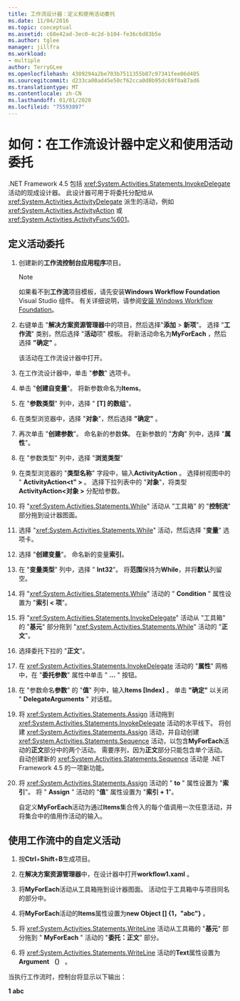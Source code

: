 ```yaml
---
title: 工作流设计器：定义和使用活动委托
ms.date: 11/04/2016
ms.topic: conceptual
ms.assetid: c68e42ad-3ec0-4c2d-b104-fe36c6d83b5e
ms.author: tglee
manager: jillfra
ms.workload:
- multiple
author: TerryGLee
ms.openlocfilehash: 4309294a2be703b7511355b87c97341fee06d405
ms.sourcegitcommit: d233ca00ad45e50cf62cca0d0b95dc69f0a87ad6
ms.translationtype: MT
ms.contentlocale: zh-CN
ms.lasthandoff: 01/01/2020
ms.locfileid: "75593897"
---
```

# <a name="how-to-define-and-consume-activity-delegates-in-the-workflow-designer"></a>如何：在工作流设计器中定义和使用活动委托

.NET Framework 4.5 包括 <xref:System.Activities.Statements.InvokeDelegate> 活动的现成设计器。 此设计器可用于将委托分配给从 <xref:System.Activities.ActivityDelegate> 派生的活动，例如 <xref:System.Activities.ActivityAction> 或 <xref:System.Activities.ActivityFunc%601>。

## <a name="define-an-activity-delegate"></a>定义活动委托

1. 创建新的**工作流控制台应用程序**项目。

   > [!NOTE]
   > 如果看不到**工作流**项目模板，请先安装**Windows Workflow Foundation** Visual Studio 组件。 有关详细说明，请参阅[安装 Windows Workflow Foundation](developing-applications-with-the-workflow-designer.md#install-windows-workflow-foundation)。

3. 右键单击 "**解决方案资源管理器**中的项目，然后选择"**添加** > **新项**"。 选择 "**工作流**" 类别，然后选择 "**活动**项" 模板。 将新活动命名为**MyForEach** ，然后选择 **"确定"** 。

   该活动在工作流设计器中打开。

4. 在工作流设计器中，单击 "**参数**" 选项卡。

5. 单击 "**创建自变量**"。 将新参数命名为**Items**。

6. 在 "**参数类型**" 列中，选择 " **[T] 的数组**"。

7. 在类型浏览器中，选择 "**对象**"，然后选择 **"确定"** 。

8. 再次单击 "**创建参数**"。 命名新的参数**体**。 在新参数的 "**方向**" 列中，选择 "**属性**"。

9. 在 "参数类型" 列中，选择 "**浏览类型**"

10. 在类型浏览器的 "**类型名称**" 字段中，输入**ActivityAction** 。 选择树视图中的 " **ActivityAction\<t" >** 。 选择下拉列表中的 "**对象**"，将类型**ActivityAction\<对象 >** 分配给参数。

11. 将 "<xref:System.Activities.Statements.While>" 活动从 "工具箱" 的 "**控制流**" 部分拖到设计器图面。

12. 选择 "<xref:System.Activities.Statements.While>" 活动，然后选择 "**变量**" 选项卡。

13. 选择 "**创建变量**"。 命名新的变量**索引**。

14. 在 "**变量类型**" 列中，选择 " **Int32**"。 将**范围**保持为**While**，并将**默认**列留空。

15. 将 "<xref:System.Activities.Statements.While>" 活动的 " **Condition** " 属性设置为 "**索引 < 项**"。

16. 将 "<xref:System.Activities.Statements.InvokeDelegate>" 活动从 "工具箱" 的 "**基元**" 部分拖到 "<xref:System.Activities.Statements.While>" 活动的 "**正文**"。

17. 选择委托下拉的 "**正文**"。

18. 在 <xref:System.Activities.Statements.InvokeDelegate> 活动的 "**属性**" 网格中，在 "**委托参数**" 属性中单击 " **...** " 按钮。

19. 在 "参数命名**参数**" 的 "**值**" 列中，输入**Items [Index]** 。 单击 **"确定"** 以关闭 " **DelegateArguments** " 对话框。

20. 将 <xref:System.Activities.Statements.Assign> 活动拖到 <xref:System.Activities.Statements.InvokeDelegate> 活动的水平线下。 将创建 <xref:System.Activities.Statements.Assign> 活动，并自动创建 <xref:System.Activities.Statements.Sequence> 活动，以包含**MyForEach**活动的**正文**部分中的两个活动。 需要序列，因为**正文**部分只能包含单个活动。 自动创建新的 <xref:System.Activities.Statements.Sequence> 活动是 .NET Framework 4.5 的一项新功能。

21. 将 <xref:System.Activities.Statements.Assign> 活动的 " **to** " 属性设置为 "**索引**"。 将 " **Assign** " 活动的 "**值**" 属性设置为 "**索引 + 1**"。

    自定义**MyForEach**活动为通过**Items**集合传入的每个值调用一次任意活动，并将集合中的值用作活动的输入。

## <a name="use-the-custom-activity-in-a-workflow"></a>使用工作流中的自定义活动

1. 按**Ctrl**+**Shift**+**B**生成项目。

2. 在**解决方案资源管理器**中，在设计器中打开**workflow1.xaml** 。

3. 将**MyForEach**活动从工具箱拖到设计器图面。 活动位于工具箱中与项目同名的部分中。

4. 将**MyForEach**活动的**Items**属性设置为**new Object [] {1，"abc"}** 。

5. 将 <xref:System.Activities.Statements.WriteLine> 活动从工具箱的 "**基元**" 部分拖到 " **MyForEach** " 活动的 "**委托：正文**" 部分。

6. 将 <xref:System.Activities.Statements.WriteLine> 活动的**Text**属性设置为**Argument （）** 。

当执行工作流时，控制台将显示以下输出：

**1**
**abc**
